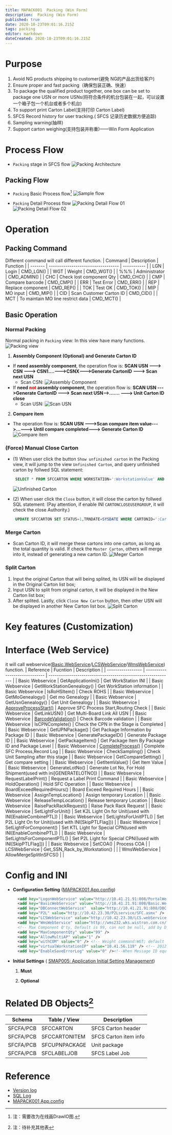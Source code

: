 ```yaml
---
title: MAPACK001  Packing (Win Form)
description:  Packing (Win Form)
published: true
date: 2020-10-23T09:01:16.215Z
tags: packing
editor: markdown
dateCreated: 2020-10-23T09:01:16.215Z
---
```


# Purpose
1. Avoid NG products shipping to  customer(避免 NG的产品出货给客户)
2. Ensure proper and fast packing（确保包装正确、快速）
3. To package the qualified product together, one box can be set to package one USN or more USNs(将符合条件的机台包装在一起，可以设置一个箱子包一个机台或者多个机台)
4. To support print Carton Label(支持打印 Carton Label)
5. SFCS Record history for user tracking.( SFCS 记录历史数据方便追踪)
6. Sampling warning(抽样)
7. Support carton weighing(支持包装并称重)——Win Form Application

# Process Flow
- `Packing` stage in SFCS flow
![Packing Architecture](/sfcs/modules/packing/mapack001/packing_architecture.png)
## Packing Flow
- `Packing` Basic Process flow[^1]
![Sample flow](/sfcs/modules/packing/mapack001/packing_sample_flow.png)
[^1]: 注：需要改为在线画DrawIO图.

- `Packing` Detail Process flow
![Packing Detail Flow 01](/sfcs/modules/packing/mapack001/packing_detail_flow01.png)
![Packing Detail Flow 02](/sfcs/modules/packing/mapack001/packing_detail_flow02.png)

# Operation 
## Packing Command
Different command will call different function.
| Command | Description                        | Function    |
| ------- | ---------------------------------- | ----------- |
| LGN     | Login                              | CMD_LGN()   |
| WGT     | Weight                             | CMD_WGT()   |
| %%%     | Administrator                      | CMD_ADMIN() |
| CHC     | Check  lost component Qty          | CMD_CHC()   |
| CMP     | Compare barcode                    | CMD_CMP()   |
| ERR     | Test Error                         | CMD_ERR()   |
| REP     | Replace component                  | CMD_REP()   |
| TOK     | Test OK                            | CMD_TOK()   |
| MIP     | MO input                           | CMD_MIP()   |
| CID     | Scan Customer Carton  ID           | CMD_CID()   |
| MCT     | To maintain MO line  restrict data | CMD_MCT()   |
## Basic Operation
### Normal Packing
Normal packing in `Packing` view: In this view have many functions.
![Packing view](/sfcs/modules/packing/mapack001/packing_ui.png)
1. **Assembly Component (Optional) and Generate Carton ID** 
  - If **need assembly component**, the operation flow is: **SCAN USN ---> CSN ---> CSN1....--->CSNX--->Generate CartonID ---> Scan next USN**
    - Scan CSN:
    	![Assembly Component](/sfcs/modules/packing/mapack001/input_csn.png)
  - If **need <font color="red">not</font> assembly component**, the operation flow is:  **SCAN USN --->Generate CartonID ---> Scan next USN-->.......  ---> Unit Carton ID close**    
    - Scan USN:
    	![Scan USN](/sfcs/modules/packing/mapack001/scan_usn.png)

2. **Compare item**
  - The operation flow is: **SCAN USN --->Scan compare item value--->...---> Until compare completed---> Generate Carton ID**
    ![Compare item](/sfcs/modules/packing/mapack001/compare_item.png)
    
### (Force) Manual Close Carton
- (1) When user click the button `Show unfinished carton` in the Packing view, it will jump to the view `Unfinished Carton`, and query unfinished carton by follwed SQL statement:
  ```SQL
   SELECT * FROM SFCCARTON WHERE WORKSTATION=':WorkstationValue' AND STATUS=0
  ```
  ![Unfinished Carton](/sfcs/modules/packing/mapack001/unfinished_carton.png)
  
- (2) When user click the `Close` button, it will close the carton by follwed SQL statement:
   (Pay attention, if enable INI `CARTONCLOSEUSERGROUP`, it will check the close Authority.)
  ```SQL
   UPDATE SFCCARTON SET STATUS=1,TRNDATE=SYSDATE WHERE CARTONID=':CartonValue'
  ```
### Merge Carton
- Scan Carton ID, it will merge these cartons into one carton, as long as the total quantity is valid. 
 If check the `Master Carton`, others will merge into it, instead of generating a new carton ID.
 ![Meger Carton](/sfcs/modules/packing/mapack001/meger_carton.png)

### Split Carton
1. Input the original Carton that will being splited, its USN will be displayed in the Original Carton list box;
2. Input USN to split from original carton, it will be displayed in the New Carton list box;
3. After splited. Lastly, click `Close New Carton` button, then other USN will be displayed in another New Carton list box.
 ![Split Carton](/sfcs/modules/packing/mapack001/split_carton_ui.png)

# Key features (Customization)


# Interface (Web Service)
it will call webservice([Basic.WebService]()/[LCSWebService]()/[WmsWebService]()) function.
| Reference         | Fucntion                      | Description                                                  |
| ----------------- | ----------------------------- | ------------------------------------------------------------ |
| Basic  Webservice | GetApplicationIni()           | Get WorkStation INI                                          |
| Basic Webservice  | GetWorkStationGenealogy()     | Get WorkStation information                                  |
| Basic Webservice  | IsRoHSItem()                  | Check ROHS                                                   |
| Basic Webservice  | GetMoGenealogy()              | Get mo Genealogy                                             |
| Basic Webservice  | GetUsnGenealogy()             | Get Unit Genealogy                                           |
| Basic Webservice  | [ApproveProcessStart()]()     | Approve SFC Process  Start,Routing Check                     |
| Basic Webservice  | GetLinkUSN()                  | Get Multi-Board Link  All USN                                |
| Basic Webservice  | [BarcodeValidation()]()       | Check Barcode  validation                                    |
| Basic Webservice  | IsCPNComplete()               | Check the CPN in the  Stage is Completed                     |
| Basic Webservice  | GetUPNPackage()               | Get Package  Information by Package ID                       |
| Basic Webservice  | GeneratePackageID()           | Generate Package ID                                          |
| Basic Webservice  | GetPackageItem()              | Get Package Item By  Package ID and Package Level            |
| Basic Webservice  | [CompleteProcess()]()         | Complete SFC  Process,Record Log                             |
| Basic Webservice  | CheckSampling()               | Check Unit Sampling  after this stage                        |
| Basic Webservice  | GetCompareSetting()           | Get compare setting                                          |
| Basic Webservice  | GetItemValue()                | Get Item Value                                               |
| Basic Webservice  | GenerateLotNo()               | Generate Lot No, For  Hold Shipment(used with ini[GENERATELOTNO]) |
| Basic Webservice  | RequestLabelPrint()           | Request a Label Print  Command                               |
| Basic Webservice  | HoldOperation()               | Hold SFC Operation                                           |
| Basic Webservice  | BoardExceedRequiredHours()    | Board Exceed Required  Hours                                 |
| Basic Webservice  | AssignTempLocation()          | Assign temporary  Location                                   |
| Basic Webservice  | ReleaseTempLocation()         | Release temporary  Location                                  |
| Basic Webservice  | RaisePackRackRequest()        | Raise Pack Rack  Request                                     |
| Basic Webservice  | SetLightForUnit()             | Set K2L Light On for  Unit(used with INI[EnableCombinePTL])  |
| Basic Webservice  | SetLightsForUnitPTL()         | Set P2L Light On for  Unit((used with INI[SkipPTLFlag]))     |
| Basic Webservice  | SetLightForComponent()        | Set KTL Light for  Special CPN(used with INI[EnableCombinePTL]) |
| Basic Webservice  | SetLightsForComponentPTL()    | Set P2L Light for  Special CPN((used with INI[SkipPTLFlag])) |
| Basic Webservice  | SetCOA()                      | Process COA                                                  |
| LCSWebService     | Get_SSN_Rack_by_Workstation() |                                                              |
| WmsWebService     | AllowMergeSplitInSFCS()       |                                                              |

# Config and INI
- **Configuration Setting** ([MAPACK001 App.config](/sfcs/modules/packing/mapack001/mapack001.config.xml))
  ```xml
	<add key="LogonWebService" value="http://10.41.21.91:808/PortalWebService/Logon.asmx"/>
	<add key="BasicWebService" value="http://10.41.21.91:808/Basic.WebService/WebService.asmx"/>
	<add key="DBConnectWebService" 	value="http://10.41.21.91:808/DBConnect.WebService/DBConnect.WebService.asmx"/>
	<add key="P2L" value="http://10.42.23.30/P2Lservice/SFC.asmx" />
	<add key="LCSWebService" value="http://10.42.23.30/LCS.webService/LCS_Service.asmx" />
	<add key="WmsWebService" value="http://wms232.wks.wistron.com.cn/Wms.Basic.WebService/WmsWebService.asmx" />
	<!-- Max Component Q'ty, Default is 99, can not be null, add by Daryl Guo 20151119 -->
	<add key="MaxComponentQty" value="99" />
	<add key="AllowMultiAP" value="1" />
	<add key="withCOM" value="0" /> <!-- Weight command:WGT; default value is 0-->
	<add key="virtualWorkstationIP" value="10.41.56.119" /> <!-- 2012/08/12 Add for Debug -->
	<add key="EnableSaveErrorLog" value="0" /><!--When Message ID equals SFCF01451, record Error Log to DB; default value is 0-->
  ```

- **Initial Settings** ( [SMAP005: Application Initial Setting Management](/sfcs/applications/sm/smap000/smap005)) 
  1. **Must**
  
  
  2. **Optional**



# Related DB Objects[^2]
| Schema    | Table / View  | Description           |
| --------- | ------------- | --------------------- |
| SFCFA/PCB | SFCCARTON     | SFCS Carton header    |
| SFCFA/PCB | SFCCARTONITEM | SFCS Carton item info |
| SFCFA/PCB | SFCUPNPACKAGE | Unit package          |
| SFCFA/PCB | SFCLABELJOB   | SFCS Label Job        |

[^2]: 注：待补充其他表

# Reference
- [Version log](./mapack001/versionlog)
- [SQL Log](./mapack001/sqllog)
- [MAPACK001 App.config](/sfcs/modules/packing/mapack001/mapack001.config.xml)

